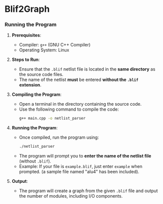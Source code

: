 # Blif2Graph

### Running the Program

1. **Prerequisites**:
   - Compiler: `g++` (GNU C++ Compiler)
   - Operating System: Linux

2. **Steps to Run**:
   - Ensure that the `.blif` netlist file is located in the **same directory** as the source code files.
   - The name of the netlist **must** be entered **without the `.blif` extension**.
   
3. **Compiling the Program**:
   - Open a terminal in the directory containing the source code.
   - Use the following command to compile the code:
     ```bash
     g++ main.cpp -o netlist_parser
     ```

4. **Running the Program**:
   - Once compiled, run the program using:
     ```bash
     ./netlist_parser
     ```
   - The program will prompt you to **enter the name of the netlist file** (without `.blif`).
   - Example: If your file is `example.blif`, just enter `example` when prompted. (a sample file named "alu4" has been included).

5. **Output**:
   - The program will create a graph from the given `.blif` file and output the number of modules, including I/O components.
